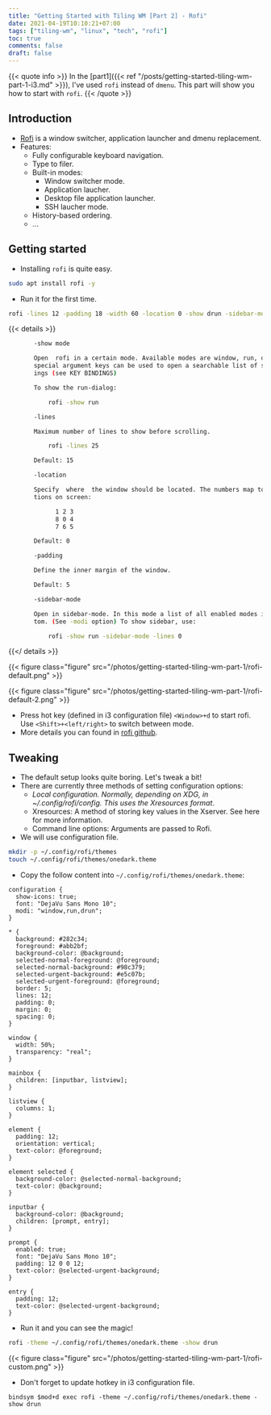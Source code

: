 ```yaml
---
title: "Getting Started with Tiling WM [Part 2] - Rofi"
date: 2021-04-19T10:10:21+07:00
tags: ["tiling-wm", "linux", "tech", "rofi"]
toc: true
comments: false
draft: false
---
```


{{< quote info >}}
In the [part1]({{< ref "/posts/getting-started-tiling-wm-part-1-i3.md" >}}), I've used `rofi` instead of `dmenu`. This part will show you how to start with `rofi`.
{{< /quote >}}

## Introduction

- [Rofi](https://github.com/davatorium/rofi) is a window switcher, application launcher and dmenu replacement.
- Features:
  - Fully configurable keyboard navigation.
  - Type to filer.
  - Built-in modes:
    - Window switcher mode.
    - Application laucher.
    - Desktop file application launcher.
    - SSH laucher mode.
  - History-based ordering.
  - ...

## Getting started

- Installing `rofi` is quite easy.

```bash
sudo apt install rofi -y
```

- Run it for the first time.

```bash
rofi -lines 12 -padding 18 -width 60 -location 0 -show drun -sidebar-mode -columns 3 -font 'DejaVu Sans 8'
```

{{< details >}}

```bash
       -show mode

       Open  rofi in a certain mode. Available modes are window, run, drun, ssh, combi. The
       special argument keys can be used to open a searchable list of supported  key  bind‐
       ings (see KEY BINDINGS)

       To show the run-dialog:

           rofi -show run

       -lines

       Maximum number of lines to show before scrolling.

           rofi -lines 25

       Default: 15

       -location

       Specify  where  the window should be located. The numbers map to the following loca‐
       tions on screen:

             1 2 3
             8 0 4
             7 6 5

       Default: 0

       -padding

       Define the inner margin of the window.

       Default: 5

       -sidebar-mode

       Open in sidebar-mode. In this mode a list of all enabled modes is shown at the  bot‐
       tom. (See -modi option) To show sidebar, use:

           rofi -show run -sidebar-mode -lines 0

```

{{</ details >}}

{{< figure class="figure" src="/photos/getting-started-tiling-wm-part-1/rofi-default.png" >}}

{{< figure class="figure" src="/photos/getting-started-tiling-wm-part-1/rofi-default-2.png" >}}

- Press hot key (defined in i3 configuration file) `<Window>+d` to start rofi. Use `<Shift>+<left/right>` to switch between mode.
- More details you can found in [rofi github](https://github.com/davatorium/rofi).

## Tweaking

- The default setup looks quite boring. Let's tweak a bit!
- There are currently three methods of setting configuration options:
  - _Local configuration. Normally, depending on XDG, in ~/.config/rofi/config. This uses the Xresources format_.
  - Xresources: A method of storing key values in the Xserver. See here for more information.
  - Command line options: Arguments are passed to Rofi.
- We will use configuration file.

```bash
mkdir -p ~/.config/rofi/themes
touch ~/.config/rofi/themes/onedark.theme
```

- Copy the follow content into `~/.config/rofi/themes/onedark.theme`:

```
configuration {
  show-icons: true;
  font: "DejaVu Sans Mono 10";
  modi: "window,run,drun";
}

* {
  background: #282c34;
  foreground: #abb2bf;
  background-color: @background;
  selected-normal-foreground: @foreground;
  selected-normal-background: #98c379;
  selected-urgent-background: #e5c07b;
  selected-urgent-foreground: @foreground;
  border: 5;
  lines: 12;
  padding: 0;
  margin: 0;
  spacing: 0;
}

window {
  width: 50%;
  transparency: "real";
}

mainbox {
  children: [inputbar, listview];
}

listview {
  columns: 1;
}

element {
  padding: 12;
  orientation: vertical;
  text-color: @foreground;
}

element selected {
  background-color: @selected-normal-background;
  text-color: @background;
}

inputbar {
  background-color: @background;
  children: [prompt, entry];
}

prompt {
  enabled: true;
  font: "DejaVu Sans Mono 10";
  padding: 12 0 0 12;
  text-color: @selected-urgent-background;
}

entry {
  padding: 12;
  text-color: @selected-urgent-background;
}
```

- Run it and you can see the magic!

```bash
rofi -theme ~/.config/rofi/themes/onedark.theme -show drun
```

{{< figure class="figure" src="/photos/getting-started-tiling-wm-part-1/rofi-custom.png" >}}

- Don't forget to update hotkey in i3 configuration file.

```
bindsym $mod+d exec rofi -theme ~/.config/rofi/themes/onedark.theme -show drun
```
